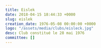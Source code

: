 ```yaml
---
title: Eislek
date: 2018-04-15 18:44:33 +0000
slug: eislek
creation_date: 1976-05-08 00:00:00 +0000
logo: "/assets/media/clubs/eisleck.jpg"
desc: Club constitué le 28 mai 1976
committee: []
---
```

